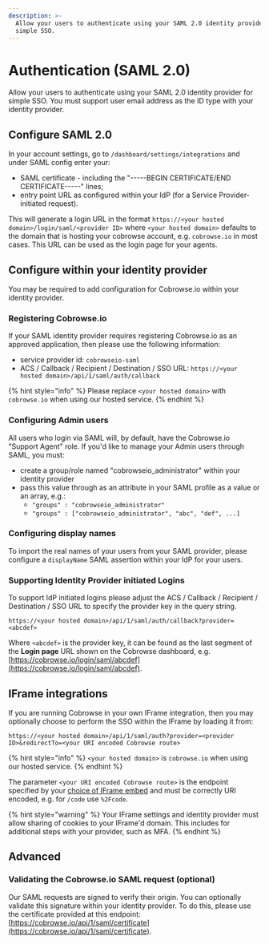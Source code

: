 ```yaml
---
description: >-
  Allow your users to authenticate using your SAML 2.0 identity provider for
  simple SSO.
---
```


# Authentication (SAML 2.0)

Allow your users to authenticate using your SAML 2.0 identity provider for simple SSO. You must support user email address as the ID type with your identity provider.&#x20;

## Configure SAML 2.0

In your account settings, go to `/dashboard/settings/integrations` and under SAML config enter your:

* SAML certificate - including the "-----BEGIN CERTIFICATE/END CERTIFICATE-----" lines;
* entry point URL as configured within your IdP (for a Service Provider-initiated request).

This will generate a login URL in the format `https://<your hosted domain>/login/saml/<provider ID>` where `<your hosted domain>` defaults to the domain that is hosting your cobrowse account, e.g. `cobrowse.io` in most cases. This URL can be used as the login page for your agents.&#x20;

## Configure within your identity provider

You may be required to add configuration for Cobrowse.io within your identity provider.

### Registering Cobrowse.io

If your SAML identity provider requires registering Cobrowse.io as an approved application, then please use the following information:

* service provider id: `cobrowseio-saml`
* ACS / Callback / Recipient / Destination / SSO URL: `https://<your hosted domain>/api/1/saml/auth/callback`

{% hint style="info" %}
Please replace `<your hosted domain>` with `cobrowse.io` when using our hosted service.
{% endhint %}

### Configuring Admin users

All users who login via SAML will, by default, have the Cobrowse.io "Support Agent" role. If you'd like to manage your Admin users through SAML, you must:

* create a group/role named "cobrowseio\_administrator" within your identity provider
* pass this value through as an attribute in your SAML profile as a value or an array, e.g.:
  * `"groups" : "cobrowseio_administrator"`
  * `"groups" : ["cobrowseio_administrator", "abc", "def", ...]`

### Configuring display names

To import the real names of your users from your SAML provider, please configure a `displayName` SAML assertion within your IdP for your users.

### Supporting Identity Provider initiated Logins

To support IdP initiated logins please adjust the ACS / Callback / Recipient / Destination / SSO URL to specify the provider key in the query string.

`https://<your hosted domain>/api/1/saml/auth/callback?provider=<abcdef>`

Where `<abcdef>` is the provider key, it can be found as the last segment of the **Login page** URL shown on the Cobrowse dashboard, e.g. [https://cobrowse.io/login/saml/abcdef](https://cobrowse.io/login/saml/abcdef).

## IFrame integrations

If you are running Cobrowse in your own IFrame integration, then you may optionally choose to perform the SSO within the IFrame by loading it from:

`https://<your hosted domain>/api/1/saml/auth?provider=<provider ID>&redirectTo=<your URI encoded Cobrowse route>`

{% hint style="info" %}
`<your hosted domain>` is `cobrowse.io` when using our hosted service.
{% endhint %}

The parameter `<your URI encoded Cobrowse route>` is the endpoint specified by your [choice of IFrame embed](custom-iframe-embeds.md) and must be correctly URI encoded, e.g. for `/code` use `%2Fcode`.

{% hint style="warning" %}
Your IFrame settings and identity provider must allow sharing of cookies to your IFrame'd domain. This includes for additional steps with your provider, such as MFA.&#x20;
{% endhint %}

## Advanced

### Validating the Cobrowse.io SAML request (optional)

Our SAML requests are signed to verify their origin. You can optionally validate this signature within your identity provider. To do this, please use the certificate provided at this endpoint: [https://cobrowse.io/api/1/saml/certificate](https://cobrowse.io/api/1/saml/certificate).
